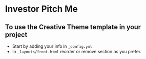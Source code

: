 # Investor Pitch Me

## To use the Creative Theme template in your project

- Start by adding your info in `_config.yml`
- In `_layouts/front.html` reorder or remove section as you prefer.

